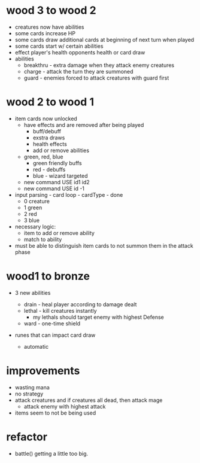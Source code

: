 # wood 3 to wood 2

- creatures now have abilities
- some cards increase HP
- some cards draw additional cards at beginning of next turn when played
- some cards start w/ certain abilities
- effect player's health opponents health or card draw
- abilities
  - breakthru - extra damage when they attack enemy creatures
  - charge - attack the turn they are summoned
  - guard - enemies forced to attack creatures with guard first

# wood 2 to wood 1

- item cards now unlocked
  - have effects and are removed after being played
    - buff/debuff
    - exstra draws
    - health effects
    - add or remove abilities
  - green, red, blue
    - green friendly buffs
    - red - debuffs
    - blue - wizard targeted
  - new command USE id1 id2
  - new command USE id -1
- input parsing - card loop - cardType - done
  - 0 creature
  - 1 green
  - 2 red
  - 3 blue
- necessary logic:
  - item to add or remove ability
  - match to ability
- must be able to distinguish item cards to not summon them in the attack phase

# wood1 to bronze

- 3 new abilities
  - drain - heal player according to damage dealt
  - lethal - kill creatures instantly
    - my lethals should target enemy with highest Defense
  - ward - one-time shield

- runes that can impact card draw
  - automatic

# improvements
  - wasting mana
  - no strategy
  - attack creatures and if creatures all dead, then attack mage
    - attack enemy with highest attack
  - items seem to not be being used

# refactor

- battle() getting a little too big.
